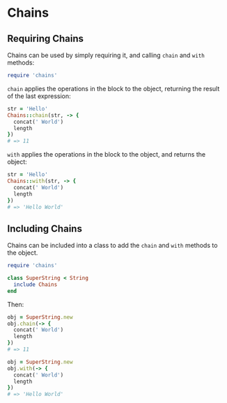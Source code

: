 # Chains

## Requiring Chains

Chains can be used by simply requiring it, and calling `chain` and `with` methods:

```ruby
require 'chains'
```

`chain` applies the operations in the block to the object, returning the result of the last expression:

```ruby
str = 'Hello'
Chains::chain(str, -> {
  concat(' World')
  length
})
# => 11
```

`with` applies the operations in the block to the object, and returns the object:

```ruby
str = 'Hello'
Chains::with(str, -> {
  concat(' World')
  length
})
# => 'Hello World'
```


## Including Chains

Chains can be included into a class to add the `chain` and `with` methods to the object.

```ruby
require 'chains'

class SuperString < String
  include Chains
end
```

Then:

```ruby
obj = SuperString.new
obj.chain(-> {
  concat(' World')
  length
})
# => 11
```

```ruby
obj = SuperString.new
obj.with(-> {
  concat(' World')
  length
})
# => 'Hello World'
```
